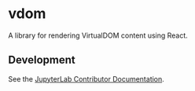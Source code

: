# vdom

A library for rendering VirtualDOM content using React.

## Development

See the [JupyterLab Contributor Documentation](https://github.com/jupyterlab/jupyterlab/blob/3.4.x/CONTRIBUTING.md).
